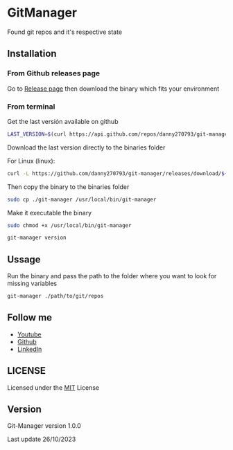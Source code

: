 # GitManager

Found git repos and it's respective state

## Installation

### From Github releases page

Go to [Release page](https://github.com/danny270793/git-manager/releases) then download the binary which fits your environment

### From terminal

Get the last versión available on github

```bash
LAST_VERSION=$(curl https://api.github.com/repos/danny270793/git-manager/releases/latest | grep tag_name | cut -d '"' -f 4)
```

Download the last version directly to the binaries folder

For Linux (linux):

```bash
curl -L https://github.com/danny270793/git-manager/releases/download/${LAST_VERSION}/git-manager -o ./git-manager
```

Then copy the binary to the binaries folder

```bash
sudo cp ./git-manager /usr/local/bin/git-manager
```

Make it executable the binary

```bash
sudo chmod +x /usr/local/bin/git-manager
```

```bash
git-manager version
```

## Ussage

Run the binary and pass the path to the folder where you want to look for missing variables

```bash
git-manager ./path/to/git/repos
```

## Follow me

- [Youtube](https://www.youtube.com/channel/UC5MAQWU2s2VESTXaUo-ysgg)
- [Github](https://www.github.com/danny270793/)
- [LinkedIn](https://www.linkedin.com/in/danny270793)

## LICENSE

Licensed under the [MIT](license.md) License

## Version

Git-Manager version 1.0.0

Last update 26/10/2023
